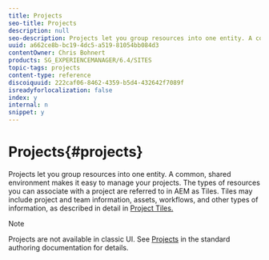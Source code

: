 ```yaml
---
title: Projects
seo-title: Projects
description: null
seo-description: Projects let you group resources into one entity. A common, shared environment makes it easy to manage your projects.
uuid: a662ce8b-bc19-4dc5-a519-81054bb084d3
contentOwner: Chris Bohnert
products: SG_EXPERIENCEMANAGER/6.4/SITES
topic-tags: projects
content-type: reference
discoiquuid: 222caf06-8462-4359-b5d4-432642f7089f
isreadyforlocalization: false
index: y
internal: n
snippet: y
---
```


# Projects{#projects}

Projects let you group resources into one entity. A common, shared environment makes it easy to manage your projects. The types of resources you can associate with a project are referred to in AEM as Tiles. Tiles may include project and team information, assets, workflows, and other types of information, as described in detail in [Project Tiles.](#projecttiles)

>[!NOTE]
>
>Projects are not available in classic UI. See [Projects](../../authoring/using/projects.md) in the standard authoring documentation for details.

